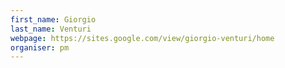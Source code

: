 ```yaml
---
first_name: Giorgio
last_name: Venturi
webpage: https://sites.google.com/view/giorgio-venturi/home
organiser: pm
---
```

